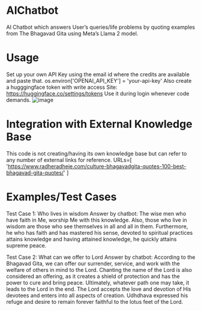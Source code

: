 # AIChatbot
AI Chatbot which answers User’s queries/life problems by quoting examples from The Bhagavad Gita using Meta’s Llama 2 model.

# Usage
Set up your own API Key using the email id where the credits are available and paste that.
    os.environ['OPENAI_API_KEY'] = 'your-api-key'
Also create a hugggingface token with write access
    Site: https://huggingface.co/settings/tokens
    Use it during login whenever code demands.
![image](https://github.com/Muskan2307/AIChatbot/assets/93080620/2119c1cb-3bdb-4736-a119-38e2d05e3fb3)

# Integration with External Knowledge Base
This code is not creating/having its own knowledge base but can refer to any number of external links for reference.
URLs=[
    'https://www.radheradheje.com/culture-bhagavadgita-quotes-100-best-bhagavad-gita-quotes/'
]

# Examples/Test Cases
Test Case 1: Who lives in wisdom
Answer by chatbot: The wise men who have faith in Me, worship Me with this knowledge. Also, those who live in wisdom are those who see themselves in all and all in them. 
Furthermore, he who has faith and has mastered his sense, devoted to spiritual practices attains knowledge and having attained knowledge, he quickly attains supreme peace.

Test Case 2: What can we offer to Lord
Answer by chatbot: According to the Bhagavad Gita, we can offer our surrender, service, and work with the welfare of others in mind to the Lord. Chanting the name of the Lord is also considered an offering, 
as it creates a shield of protection and has the power to cure and bring peace. Ultimately, whatever path one may take, it leads to the Lord in the end. 
The Lord accepts the love and devotion of His devotees and enters into all aspects of creation. Udhdhava expressed his refuge and desire to remain forever faithful to the lotus feet of the Lord.
